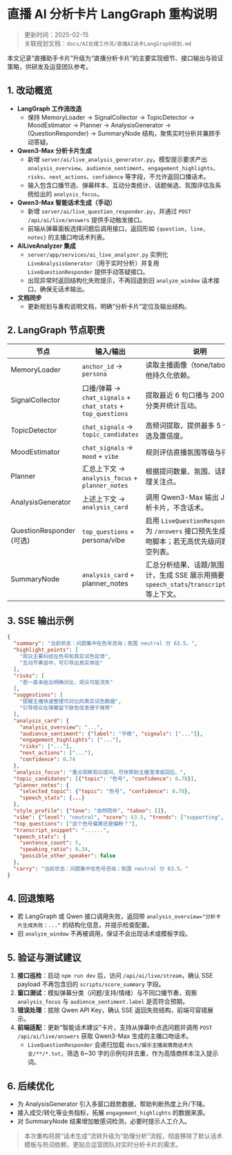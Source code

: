 # 直播 AI 分析卡片 LangGraph 重构说明

> 更新时间：2025-02-15  
> 关联规划文档：`docs/AI处理工作流/直播AI话术LangGraph规划.md`

本文记录“直播助手卡片”升级为“直播分析卡片”的主要实现细节、接口输出与验证策略，供研发及运营团队参考。

## 1. 改动概览

- **LangGraph 工作流改造**
  - 保持 MemoryLoader → SignalCollector → TopicDetector → MoodEstimator → Planner → AnalysisGenerator → (QuestionResponder) → SummaryNode 结构，聚焦实时分析并兼顾手动答疑。
- **Qwen3-Max 分析卡片生成**
  - 新增 `server/ai/live_analysis_generator.py`。模型提示要求产出 `analysis_overview`、`audience_sentiment`、`engagement_highlights`、`risks`、`next_actions`、`confidence` 等字段，不允许返回口播话术。
  - 输入包含口播节选、弹幕样本、互动分类统计、话题候选、氛围评估及系统给出的 `analysis_focus`。
- **Qwen3-Max 智能话术生成（手动）**
  - 新增 `server/ai/live_question_responder.py`，并通过 `POST /api/ai/live/answers` 提供手动触发接口。
  - 前端从弹幕面板选择问题后调用接口，返回形如 `{question, line, notes}` 的主播口吻话术列表。
- **AILiveAnalyzer 集成**
  - `server/app/services/ai_live_analyzer.py` 实例化 `LiveAnalysisGenerator`（用于实时分析）并复用 `LiveQuestionResponder` 提供手动答疑接口。
  - 出现异常时返回结构化失败提示，不再回退到旧 `analyze_window` 话术接口，确保无话术输出。
- **文档同步**
  - 更新规划与重构说明文档，明确“分析卡片”定位及输出结构。

## 2. LangGraph 节点职责

| 节点 | 输入/输出 | 说明 |
| ---- | -------- | ---- |
| MemoryLoader | `anchor_id` → `persona` | 读取主播画像（tone/taboo），无其他持久化依赖。 |
| SignalCollector | 口播/弹幕 → `chat_signals` + `chat_stats` + `top_questions` | 提取最近 6 句口播与 200 条弹幕，分类并统计互动。 |
| TopicDetector | `chat_signals` → `topic_candidates` | 高频词提取，提供最多 5 个话题候选及置信度。 |
| MoodEstimator | `chat_signals` → `mood` + `vibe` | 规则评估直播氛围等级与得分。 |
| Planner | 汇总上下文 → `analysis_focus` + `planner_notes` | 根据提问数量、氛围、话题推导助理关注点。 |
| AnalysisGenerator | 上述上下文 → `analysis_card` | 调用 Qwen3-Max 输出 JSON 分析卡片，不含话术。 |
| QuestionResponder (可选) | `top_questions` + persona/vibe | 启用 `LiveQuestionResponder` 时，为 `/answers` 接口预先生成高情商口吻脚本；若无高优先级问题则返回空列表。 |
| SummaryNode | `analysis_card` + planner_notes | 汇总分析结果、话题/氛围与口播统计，生成 SSE 展示用摘要，并携带 `speech_stats`/`transcript_snippet` 等上下文。 |

## 3. SSE 输出示例

```json
{
  "summary": "当前状态：问题集中在色号咨询；氛围 neutral 分 63.5。",
  "highlight_points": [
    "观众主要纠结在色号和真实试色反馈",
    "互动节奏适中，可引导出真实体验"
  ],
  "risks": [
    "若一直未给出明确对比，观众可能流失"
  ],
  "suggestions": [
    "提醒主播快速整理可对比的真实试色数据",
    "引导观众在弹幕留下肤色信息便于推荐"
  ],
  "analysis_card": {
    "analysis_overview": "...",
    "audience_sentiment": {"label": "平稳", "signals": ["..."]},
    "engagement_highlights": ["..."],
    "risks": ["..."],
    "next_actions": ["..."],
    "confidence": 0.74
  },
  "analysis_focus": "重点观察观众提问，尽快帮助主播澄清或回应。",
  "topic_candidates": [{"topic": "色号", "confidence": 0.78}],
  "planner_notes": {
    "selected_topic": {"topic": "色号", "confidence": 0.78},
    "speech_stats": {...}
  },
  "style_profile": {"tone": "自然陪伴", "taboo": []},
  "vibe": {"level": "neutral", "score": 63.5, "trends": ["supporting", "interaction_light"]},
  "top_questions": ["这个色号偏黄还是偏粉？"],
  "transcript_snippet": "......",
  "speech_stats": {
    "sentence_count": 5,
    "speaking_ratio": 0.34,
    "possible_other_speaker": false
  },
  "carry": "当前状态：问题集中在色号咨询；氛围 neutral 分 63.5。"
}
```

## 4. 回退策略

- 若 LangGraph 或 Qwen 接口调用失败，返回带 `analysis_overview="分析卡片生成失败：..."` 的结构化信息，并提示检查配置。
- 旧 `analyze_window` 不再被调用，保证不会出现话术或模板字段。

## 5. 验证与测试建议

1. **接口巡检**：启动 `npm run dev` 后，访问 `/api/ai/live/stream`，确认 SSE payload 不再包含旧的 `scripts/score_summary` 字段。
2. **窗口测试**：模拟弹幕分类（问题/支持/情绪）与不同口播节奏，观察 `analysis_focus` 与 `audience_sentiment.label` 是否符合预期。
3. **错误处理**：拔除 Qwen API Key，确认 SSE 返回失败结构，前端可容错展示。
4. **前端适配**：更新“智能话术建议”卡片，支持从弹幕中点选问题并调用 `POST /api/ai/live/answers` 获取 Qwen3-Max 生成的主播口吻话术。
   - `LiveQuestionResponder` 会递归加载 `docs/娱乐主播高情商话术大全/**/*.txt`，筛选 6~30 字的示例句并去重，作为高情商样本注入提示词。

## 6. 后续优化

- 为 AnalysisGenerator 引入多窗口趋势数据，帮助判断热度上升/下降。
- 接入成交/转化等业务指标，拓展 `engagement_highlights` 的数据来源。
- 对 SummaryNode 结果增加敏感词检测，必要时提示人工介入。

> 本次重构将原“话术生成”流转升级为“助理分析”流程，彻底移除了默认话术模板与热词依赖，更贴合运营团队对实时分析卡片的需求。
